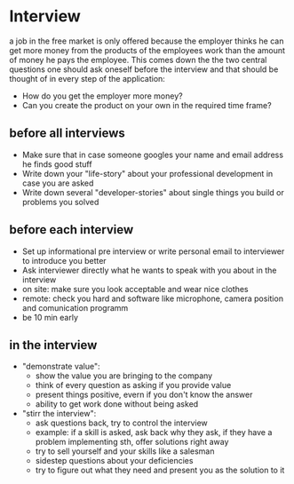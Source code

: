 # Interview

a job in the free market is only offered because the employer thinks he can get more money 
from the products of the employees work than the amount of money he pays the employee. 
This comes down the the two central questions one should ask oneself before the interview 
and that should be thought of in every step of the application:

- How do you get the employer more money?
- Can you create the product on your own in the required time frame?

## before all interviews

- Make sure that in case someone googles your name and email address he finds good stuff
- Write down your "life-story" about your professional development in case you are asked
- Write down several "developer-stories" about single things you build or problems you solved


## before each interview

- Set up informational pre interview or write personal email to interviewer to introduce you better
- Ask interviewer directly what he wants to speak with you about in the interview
- on site: make sure you look acceptable and wear nice clothes
- remote: check you hard and software like microphone, camera position and comunication programm
- be 10 min early

## in the interview

- "demonstrate value": 
  - show the value you are bringing to the company 
  - think of every question as asking if you provide value
  - present things positive, evern if you don't know the answer
  - ability to get work done without being asked
- "stirr the interview":
  - ask questions back, try to control the interview
  - example: if a skill is asked, ask back why they ask, if they have a problem implementing sth, offer solutions right away
  - try to sell yourself and your skills like a salesman
  - sidestep questions about your deficiencies 
  - try to figure  out what they need and present you as the solution to it
